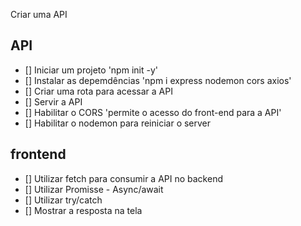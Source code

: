 Criar uma API

## API

- [] Iniciar um projeto 'npm init -y'
- [] Instalar as depemdências 'npm i express nodemon cors axios'
- [] Criar uma rota para acessar a API
- [] Servir a API
- [] Habilitar o CORS 'permite o acesso do front-end para a API'
- [] Habilitar o nodemon para reiniciar o server

## frontend

- [] Utilizar fetch para consumir a API no backend
- [] Utilizar Promisse - Async/await
- [] Utilizar try/catch
- [] Mostrar a resposta na tela